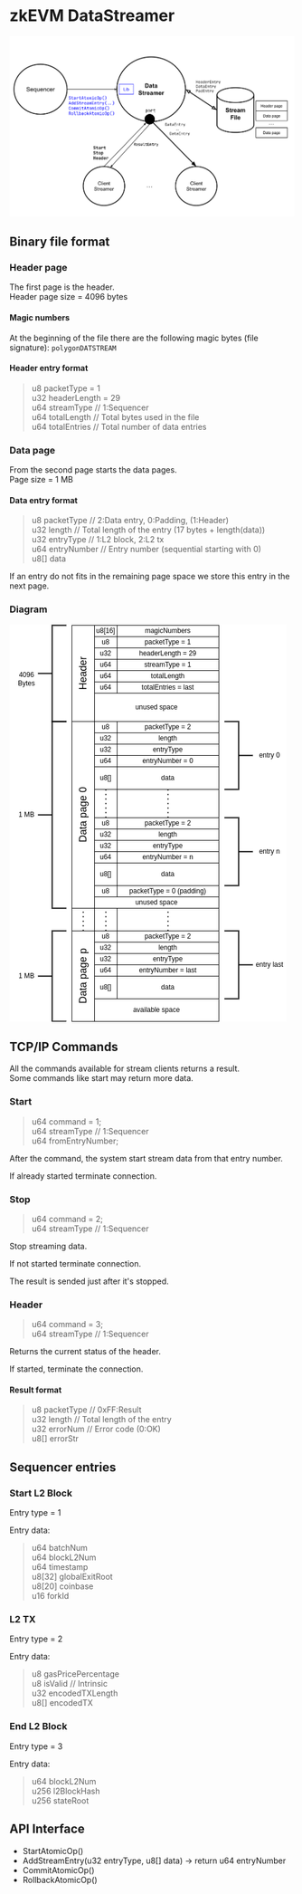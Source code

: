 # zkEVM DataStreamer

![zkEVM DataSreamer diagram](doc/data-streamer.png)

## Binary file format

### Header page

The first page is the header.  
Header page size = 4096 bytes

#### Magic numbers
At the beginning of the file there are the following magic bytes (file signature): `polygonDATSTREAM`

#### Header entry format

>u8 packetType = 1  
>u32 headerLength = 29  
>u64 streamType // 1:Sequencer  
>u64 totalLength // Total bytes used in the file  
>u64 totalEntries // Total number of data entries  

### Data page

From the second page starts the data pages.  
Page size = 1 MB

#### Data entry format
>u8 packetType // 2:Data entry, 0:Padding, (1:Header)  
>u32 length // Total length of the entry (17 bytes + length(data))  
>u32 entryType // 1:L2 block, 2:L2 tx  
>u64 entryNumber // Entry number (sequential starting with 0)  
>u8[] data  

If an entry do not fits in the remaining page space we store this entry in the next page.

### Diagram

![Alt](doc/data-streamer-bin-file.drawio.png)

## TCP/IP Commands

All the commands available for stream clients returns a result.  
Some commands like start may return more data.

### Start 

>u64 command = 1;  
>u64 streamType // 1:Sequencer  
>u64 fromEntryNumber;  

After the command, the system start stream data from that entry number.

If already started terminate connection.

### Stop

>u64 command = 2;  
>u64 streamType // 1:Sequencer  

Stop streaming data.

If not started terminate connection.

The result is sended just after it's stopped.

### Header 

>u64 command = 3;  
>u64 streamType // 1:Sequencer  

Returns the current status of the header.

If started, terminate the connection.

#### Result format

>u8 packetType // 0xFF:Result  
>u32 length // Total length of the entry  
>u32 errorNum // Error code (0:OK)  
>u8[] errorStr

## Sequencer entries

### Start L2 Block

Entry type = 1

Entry data:  
>u64 batchNum  
>u64 blockL2Num  
>u64 timestamp  
>u8[32] globalExitRoot  
>u8[20] coinbase  
>u16 forkId  

### L2 TX

Entry type = 2

Entry data:  
>u8   gasPricePercentage  
>u8   isValid  // Intrinsic  
>u32  encodedTXLength  
>u8[] encodedTX  

### End L2 Block

Entry type = 3

Entry data:  
>u64   blockL2Num  
>u256  l2BlockHash  
>u256  stateRoot  

## API Interface

* StartAtomicOp()  
* AddStreamEntry(u32 entryType, u8[] data) -> return u64 entryNumber  
* CommitAtomicOp()  
* RollbackAtomicOp()  
